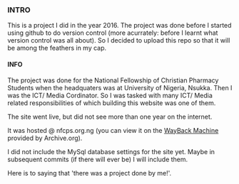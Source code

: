 ### INTRO
This is a project I did in the year 2016. The project was done before I started using github to do version control (more acurrately: before I learnt what version control was all about). So I decided to upload this repo so that it will be among the feathers in my cap.

#### INFO
The project was done for the National Fellowship of Christian Pharmacy Students when the headquaters was at University of Nigeria, Nsukka. Then I was the ICT/ Media Cordinator. So I was tasked with many ICT/ Media related responsibilities of which building this website was one of them.

The site went live, but did not see more than one year on the internet.

It was hosted @ nfcps.org.ng (you can view it on the [WayBack Machine](https://web.archive.org/web/20160101000000*/nfcps.org.ng) provided by Archive.org).

I did not include the MySql database settings for the site yet. Maybe in subsequent commits (if there will ever be) I will include them.

Here is to saying that 'there was a project done by me!'.